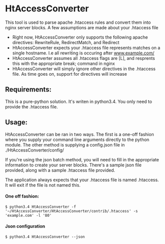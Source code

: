 # HtAccessConverter

This tool is used to parse apache .htaccess rules and convert them into nginx server blocks. A few assumptions are made about your .htaccess file

- Right now, HtAccessConverter only supports the following apache directives: RewriteRule, RedirectMatch, and Redirect
- HtAccessConverter expects your .htaccess file represents matches on a single hostname. I.e all rewriting is occuring after www.example.com/
- HtAccessConverter assumes all .htaccess flags are [L], and resprents this with the appropriate break; command in nginx
- HtAccessConverter will simply ignore other directives in the .htaccess file. As time goes on, support for directives will increase

## Requirements:
This is a pure-python solution. It's writen in python3.4. You only need to provide the .htaccess file.

## Usage:
HtAccessConverter can be ran in two ways. The first is a one-off fashion where you supply your command line arguments directly to the python module. The other method is supplying a config.json file in ./HtAccessConverter/config/

If you're using the json batch method, you will need to fill in the appropriate information to create your server blocks. There's a sample json file provided, along with a sample .htaccess file provided.

The application always expects that your .htaccess file is named .htaccess. It will exit if the file is not named this.


#### One off fashion:
```
$ python3.4 HtAccessConverter -f '~/HtAccessConverter/HtAccessConverter/contrib/.htaccess' -s 'example.com' -l '80'
```
#### Json configuration
```
$ python3.4 HtAccessConverter --json
```
